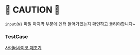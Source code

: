 # :rotating_light: CAUTION :rotating_light:
`input{N}` 파일 마지막 부분에 엔터 들어가있는지 확인하고 돌려야합니다~   
### TestCase      
[사이버사이코 제조기](tc.md)
